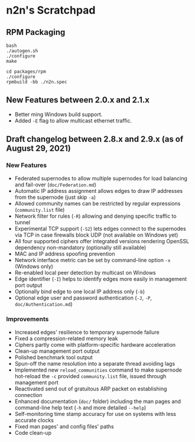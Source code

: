 # n2n's Scratchpad

## RPM Packaging

```
bash
./autogen.sh
./configure
make

cd packages/rpm
./configure
rpmbuild -bb ./n2n.spec
```

## New Features between 2.0.x and 2.1.x

- Better ming Windows build support.
- Added `-E` flag to allow multicast ethernet traffic.

## Draft changelog between 2.8.x and 2.9.x (as of August 29, 2021)

### New Features

- Federated supernodes to allow multiple supernodes for load balancing and fail-over (`doc/Federation.md`)
- Automatic IP address assignment allows edges to draw IP addresses from the supernode (just skip `-a`)
- Allowed community names can be restricted by regular expressions (`community.list` file)
- Network filter for rules (`-R`) allowing and denying specific traffic to tunnel
- Experimental TCP support (`-S2`) lets edges connect to the supernodes via TCP in case firewalls block UDP (not available on Windows yet)
- All four supported ciphers offer integrated versions rendering OpenSSL dependency non-mandatory (optionally still available)
- MAC and IP address spoofing prevention
- Network interface metric can be set by command-line option `-x` (Windows only)
- Re-enabled local peer detection by multicast on Windows
- Edge identifier (`-I`) helps to identify edges more easily in management port output
- Optionally bind edge to one local IP address only (`-b`)
- Optional edge user and password authentication (`-J`, `-P`, `doc/Authentication.md`)


### Improvements

- Increased edges' resilience to temporary supernode failure
- Fixed a compression-related memory leak
- Ciphers partly come with platform-specific hardware acceleration
- Clean-up management port output
- Polished benchmark tool output
- Spun-off the name resolution into a separate thread avoiding lags
- Implemented new `reload_communities` command to make supernode hot-reload the `-c` provided `community.list` file, issued through management port
- Reactivated send out of gratuitous ARP packet on establishing connection
- Enhanced documentation (`doc/` folder) including the man pages and command-line help text (`-h` and more detailed `--help`)
- Self-monitoring time stamp accuracy for use on systems with less accurate clocks
- Fixed man pages' and config files' paths
- Code clean-up




